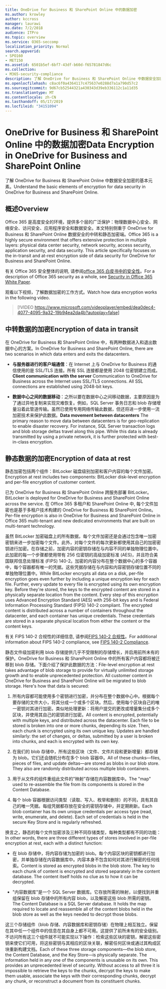```yaml
---
title: OneDrive for Business 和 SharePoint Online 中的数据加密
ms.author: krowley
author: kccross
manager: laurawi
ms.date: 7/2/2018
audience: ITPro
ms.topic: overview
ms.service: O365-seccomp
localization_priority: Normal
search.appverid:
- SPO160
- MET150
ms.assetid: 6501b5ef-6bf7-43df-b60d-f65781847d6c
ms.collection:
- M365-security-compliance
description: 了解 OneDrive for Business 和 SharePoint Online 中数据安全加密的基本元素。
ms.openlocfilehash: c8ac6f0a4364117c475637e0288d7a1a790d57c2
ms.sourcegitcommit: 9d67cb52544321a430343d39eb336112c1a11d35
ms.translationtype: MT
ms.contentlocale: zh-CN
ms.lasthandoff: 05/17/2019
ms.locfileid: "34151094"
---
```

# <a name="data-encryption-in-onedrive-for-business-and-sharepoint-online"></a><span data-ttu-id="139f8-103">OneDrive for Business 和 SharePoint Online 中的数据加密</span><span class="sxs-lookup"><span data-stu-id="139f8-103">Data Encryption in OneDrive for Business and SharePoint Online</span></span>

<span data-ttu-id="139f8-104">了解 OneDrive for Business 和 SharePoint Online 中数据安全加密的基本元素。</span><span class="sxs-lookup"><span data-stu-id="139f8-104">Understand the basic elements of encryption for data security in OneDrive for Business and SharePoint Online.</span></span>
  
## <a name="overview"></a><span data-ttu-id="139f8-105">概述</span><span class="sxs-lookup"><span data-stu-id="139f8-105">Overview</span></span>

<span data-ttu-id="139f8-p101">Office 365 是高度安全的环境，提供多个层的广泛保护：物理数据中心安全、网络安全、访问安全、应用程序安全和数据安全。本文特别侧重于 OneDrive for Business 和 SharePoint Online 数据安全的中转和静态加密端。</span><span class="sxs-lookup"><span data-stu-id="139f8-p101">Office 365 is a highly secure environment that offers extensive protection in multiple layers: physical data center security, network security, access security, application security, and data security. This article specifically focuses on the in-transit and at-rest encryption side of data security for OneDrive for Business and SharePoint Online.</span></span>
  
<span data-ttu-id="139f8-108">有关 Office 365 安全整体的说明, 请参阅[office 365 白皮书中的安全性](https://go.microsoft.com/fwlink/p/?LinkId=270895)。</span><span class="sxs-lookup"><span data-stu-id="139f8-108">For a description of Office 365 security as a whole, see [Security in Office 365 White Paper](https://go.microsoft.com/fwlink/p/?LinkId=270895).</span></span>
  
<span data-ttu-id="139f8-109">观看以下视频，了解数据加密的工作方式。</span><span class="sxs-lookup"><span data-stu-id="139f8-109">Watch how data encryption works in the following video.</span></span>
  
> [!VIDEO https://www.microsoft.com/videoplayer/embed/dea0dec4-4077-4095-9a32-19b94ea2da4b?autoplay=false]
  
## <a name="encryption-of-data-in-transit"></a><span data-ttu-id="139f8-110">中转数据的加密</span><span class="sxs-lookup"><span data-stu-id="139f8-110">Encryption of data in transit</span></span>

<span data-ttu-id="139f8-111">在 OneDrive for Business 和 SharePoint Online 中，有两种数据进入和退出数据中心的方案。</span><span class="sxs-lookup"><span data-stu-id="139f8-111">In OneDrive for Business and SharePoint Online, there are two scenarios in which data enters and exits the datacenters.</span></span>
  
- <span data-ttu-id="139f8-p102">**与服务器进行的客户端通信**：在 Internet 上与 OneDrive for Business 的通信使用的是 SSL/TLS 连接。所有 SSL 连接都是使用 2048 位密钥建立而成。</span><span class="sxs-lookup"><span data-stu-id="139f8-p102">**Client communication with the server** Communication to OneDrive for Business across the Internet uses SSL/TLS connections. All SSL connections are established using 2048-bit keys.</span></span>

- <span data-ttu-id="139f8-p103">**数据中心之间的数据移动**：之所以要在数据中心之间移动数据，主要原因是为了通过异地复制来实现灾难恢复。例如，SQL Server 事务日志和 blob 存储增量沿着此管道传输。虽然已使用专用网络传输此数据，但还将进一步使用一流加密技术来保护此数据。</span><span class="sxs-lookup"><span data-stu-id="139f8-p103">**Data movement between datacenters** The primary reason to move data between datacenters is for geo-replication to enable disaster recovery. For instance, SQL Server transaction logs and blob storage deltas travel along this pipe. While this data is already transmitted by using a private network, it is further protected with best-in-class encryption.</span></span> 

## <a name="encryption-of-data-at-rest"></a><span data-ttu-id="139f8-117">静态数据的加密</span><span class="sxs-lookup"><span data-stu-id="139f8-117">Encryption of data at rest</span></span>

<span data-ttu-id="139f8-118">静态加密包括两个组件：BitLocker 磁盘级别加密和客户内容的每个文件加密。</span><span class="sxs-lookup"><span data-stu-id="139f8-118">Encryption at rest includes two components: BitLocker disk-level encryption and per-file encryption of customer content.</span></span>
  
<span data-ttu-id="139f8-119">已为 OneDrive for Business 和 SharePoint Online 跨服务部署 BitLocker。</span><span class="sxs-lookup"><span data-stu-id="139f8-119">BitLocker is deployed for OneDrive for Business and SharePoint Online across the service.</span></span> <span data-ttu-id="139f8-120">在 Office 365 多租户和 SharePoint Online 中, 每个文件加密也是基于多租户技术构建的 OneDrive for Business 和 SharePoint Online。</span><span class="sxs-lookup"><span data-stu-id="139f8-120">Per-file encryption is also in OneDrive for Business and SharePoint Online in Office 365 multi-tenant and new dedicated environments that are built on multi-tenant technology.</span></span>
  
<span data-ttu-id="139f8-p105">虽然 BitLocker 加密磁盘上的所有数据，每个文件加密还是会通过包含唯一加密密钥来进一步加密每个文件。此外，对每个文件的每次更新都使用其自己的加密密钥进行加密。在存储之前，加密内容的密钥存储在与内容不同的单独物理位置中。此加密的每一个步骤都使用带有 256 位密钥的高级加密标准 (AES)，并且符合美国联邦信息处理标准 (FIPS) 140-2。加密的内容分布在整个数据中心的多个容器中，每个容器都有唯一的凭据。这些凭据存储在与内容和内容密钥存储位置不同的单独物理位置中。</span><span class="sxs-lookup"><span data-stu-id="139f8-p105">While BitLocker encrypts all data on a disk, per-file encryption goes even further by including a unique encryption key for each file. Further, every update to every file is encrypted using its own encryption key. Before they're stored, the keys to the encrypted content are stored in a physically separate location from the content. Every step of this encryption uses Advanced Encryption Standard (AES) with 256-bit keys and is Federal Information Processing Standard (FIPS) 140-2 compliant. The encrypted content is distributed across a number of containers throughout the datacenter, and each container has unique credentials. These credentials are stored in a separate physical location from either the content or the content keys.</span></span>
  
<span data-ttu-id="139f8-127">有关 FIPS 140-2 合规性的详细信息, 请参阅[FIPS 140-2 合规性](https://go.microsoft.com/fwlink/?LinkId=517625)。</span><span class="sxs-lookup"><span data-stu-id="139f8-127">For additional information about FIPS 140-2 compliance, see [FIPS 140-2 Compliance](https://go.microsoft.com/fwlink/?LinkId=517625).</span></span>
  
<span data-ttu-id="139f8-p106">静态文件级加密利用 blob 存储提供几乎不受限制的存储增长，并启用前所未有的保护。OneDrive for Business 和 SharePoint Online 中的所有客户内容都将被迁移到 blob 存储。下面介绍了保护此数据的方法：</span><span class="sxs-lookup"><span data-stu-id="139f8-p106">File-level encryption at rest takes advantage of blob storage to provide for virtually unlimited storage growth and to enable unprecedented protection. All customer content in OneDrive for Business and SharePoint Online will be migrated to blob storage. Here's how that data is secured:</span></span>
  
1. <span data-ttu-id="139f8-p107">所有内容都可能使用多个密钥进行加密，并分布在整个数据中心中。根据每个要存储的文件大小，将其分成一个或多个区块。然后，使用每个区块自己的唯一密钥对其进行加密。类似地处理更新：将用户提交的更改或增量集分成多个区块，并使用其自己的密钥进行加密。</span><span class="sxs-lookup"><span data-stu-id="139f8-p107">All content is encrypted, potentially with multiple keys, and distributed across the datacenter. Each file to be stored is broken into one or more chunks, depending its size. Then, each chunk is encrypted using its own unique key. Updates are handled similarly: the set of changes, or deltas, submitted by a user is broken into chunks, and each is encrypted with its own key.</span></span>

2. <span data-ttu-id="139f8-p108">在我们的 blob 存储中，所有这些区块（文件、文件片段和更新增量）都存储为 blob。它们还会随机分布在多个 blob 容器中。</span><span class="sxs-lookup"><span data-stu-id="139f8-p108">All of these chunks—files, pieces of files, and update deltas—are stored as blobs in our blob store. They also are randomly distributed across multiple blob containers.</span></span>

3. <span data-ttu-id="139f8-137">用于从文件的组件重组此文件的"映射"存储在内容数据库中。</span><span class="sxs-lookup"><span data-stu-id="139f8-137">The "map" used to re-assemble the file from its components is stored in the Content Database.</span></span>

4. <span data-ttu-id="139f8-p109">每个 blob 容器根据访问类型（读取、写入、枚举和删除）的不同，具有其自己的唯一凭据。每组凭据都存放在安全的密钥存储中，并定期刷新。</span><span class="sxs-lookup"><span data-stu-id="139f8-p109">Each blob container has its own unique credentials per access type (read, write, enumerate, and delete). Each set of credentials is held in the secure Key Store and is regularly refreshed.</span></span>

<span data-ttu-id="139f8-140">换言之，静态的每个文件加密涉及三种不同存储类型，每种类型都有不同的功能：</span><span class="sxs-lookup"><span data-stu-id="139f8-140">In other words, there are three different types of stores involved in per-file encryption at rest, each with a distinct function:</span></span>
  
- <span data-ttu-id="139f8-p110">在 blob 存储中，将内容存储为加密的 blob。每个内容区块的密钥都进行加密，并单独存储在内容数据库中。内容本身不包含如何对其进行解密的任何线索。</span><span class="sxs-lookup"><span data-stu-id="139f8-p110">Content is stored as encrypted blobs in the blob store. The key to each chunk of content is encrypted and stored separately in the content database. The content itself holds no clue as to how it can be decrypted.</span></span>

- <span data-ttu-id="139f8-p111">"内容数据库"是一个 SQL Server 数据库。它存放所需的映射，以便找到并重组保留在 blob 存储中的所有内容 blob，以及解密这些 blob 所需的密钥。</span><span class="sxs-lookup"><span data-stu-id="139f8-p111">The Content Database is a SQL Server database. It holds the map required to locate and reassemble all of the content blobs held in the blob store as well as the keys needed to decrypt those blobs.</span></span>

<span data-ttu-id="139f8-p112">这三个存储组件（blob 存储、内容数据库和密钥存储）在物理上相互独立。保留在其中任一个组件中的信息在其自身上都不可用。这提供了前所未有的安全级别。不访问所有这三个组件就不可能实现以下操作：检索这些区块的密钥，解密这些密钥来使它们可用，将这些密钥与其相应的区块关联，解密任何区块或通过其构成区块重新构建文档。</span><span class="sxs-lookup"><span data-stu-id="139f8-p112">Each of these three storage components—the blob store, the Content Database, and the Key Store—is physically separate. The information held in any one of the components is unusable on its own. This provides an unprecedented level of security. Without access to all three it is impossible to retrieve the keys to the chunks, decrypt the keys to make them usable, associate the keys with their corresponding chunks, decrypt any chunk, or reconstruct a document from its constituent chunks.</span></span>